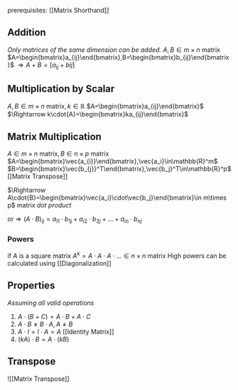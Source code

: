 prerequisites: [[Matrix Shorthand]]

## Addition
*Only matrices of the same dimension can be added.*
$A,B\in m\times n\:\mathrm{matrix}$
$A=\begin{bmatrix}a_{ij}\end{bmatrix},B=\begin{bmatrix}b_{ij}\end{bmatrix}$
$\Rightarrow A+B=[a_{ij}+b{ij}]$

## Multiplication by Scalar
$A,B\in m\times n\:\mathrm{matrix}, k\in\mathbb{R}$
$A=\begin{bmatrix}a_{ij}\end{bmatrix}$
$\Rightarrow k\cdot{A}=\begin{bmatrix}ka_{ij}\end{bmatrix}$

## Matrix Multiplication
$A\in m\times n\:\mathrm{matrix}, B\in n\times p\:\mathrm{matrix}$
$A=\begin{bmatrix}\vec{a_{i}}\end{bmatrix},\vec{a_i}\in\mathbb{R}^m$
$B=\begin{bmatrix}\vec{b_{j}}^T\end{bmatrix},\vec{b_j}^T\in\mathbb{R}^p$ [[Matrix Transpose]]

$\Rightarrow A\cdot{B}=\begin{bmatrix}\vec{a_i}\cdot\vec{b_j}\end{bmatrix}\in m\times p$ matrix
*dot product*

or$\Rightarrow (A\cdot B)_{ij}=a_{i1}\cdot b_{1j}+a_{i2}\cdot b_{2j} +...+ a_{in}\cdot b_{nj}$

### Powers
if $A$ is a square matrix
$A^k=A\cdot A\cdot A\cdot ...\in n\times n$ matrix
High powers can be calculated using [[Diagonalization]]

## Properties
*Assuming all valid operations*
1. $A\cdot(B+C)=A\cdot B+A\cdot C$
2. $A\cdot B\ne B\cdot A, A\ne B$
3. $A\cdot I=I\cdot A=A$ [[Identity Matrix]]
4. $(kA)\cdot B=A\cdot(kB)$

## Transpose
![[Matrix Transpose]]
